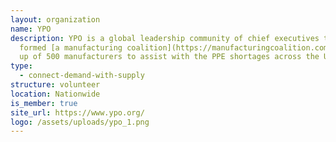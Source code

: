 ```yaml
---
layout: organization
name: YPO
description: YPO is a global leadership community of chief executives that has
  formed [a manufacturing coalition](https://manufacturingcoalition.com/) made
  up of 500 manufacturers to assist with the PPE shortages across the US.
type:
  - connect-demand-with-supply
structure: volunteer
location: Nationwide
is_member: true
site_url: https://www.ypo.org/
logo: /assets/uploads/ypo_1.png
---
```


